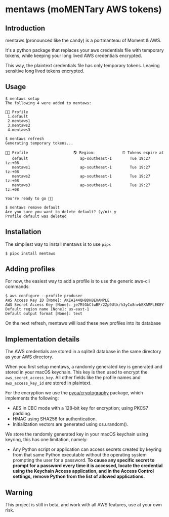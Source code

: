 # mentaws (moMENTary AWS tokens)

## Introduction

mentaws (pronounced like the candy) is a portmanteau of Moment & AWS.

It's a python package that replaces your aws credentials file with temporary tokens, while keeping your long lived AWS credentials encrypted.

This way, the plaintext credentials file has only temporary tokens. Leaving sensitive long lived tokens encrypted.

## Usage

    $ mentaws setup
    The following 4 were added to mentaws:
    
    👷🏿 Profile
     1.default
     2.mentaws1
     3.mentaws2
     4.mentaws3
    
    $ mentaws refresh
    Generating temporary tokens...

    👷🏿 Profile                    🌎 Region:            ⏰ Tokens expire at
       default                       ap-southeast-1        Tue 19:27 tz:+08
       mentaws1                      ap-southeast-1        Tue 19:27 tz:+08
       mentaws2                      ap-southeast-1        Tue 19:27 tz:+08
       mentaws3                      ap-southeast-1        Tue 19:27 tz:+08
    
    You're ready to go 🚀🚀
    
    $ mentaws remove default
    Are you sure you want to delete default? (y/n): y
    Profile default was deleted
    
## Installation

The simpliest way to install mentaws is to use `pipx`

    $ pipx install mentaws

## Adding profiles

For now, the easiest way to add a profile is to use the generic aws-cli commands:

    $ aws configure --profile produser
    AWS Access Key ID [None]: AKIAI44QH8DHBEXAMPLE
    AWS Secret Access Key [None]: je7MtGbClwBF/2Zp9Utk/h3yCo8nvbEXAMPLEKEY
    Default region name [None]: us-east-1
    Default output format [None]: text

On the next refresh, mentaws will load these new profiles into its database
    
## Implementation details

The AWS credentials are stored in a sqlite3 database in the same directory as your AWS directory.

When you first setup mentaws, a randomly generated key is generated and stored in your macOS keychain. This key is then used to encrypt the `aws_secret_access_key`. All other fields like the profile names and `aws_access_key_id` are stored in plaintext.

For the encryption we use the [pyca/cryptography](https://cryptography.io/en/latest/fernet.html#implementation) package, which implements the following:
* AES in CBC mode with a 128-bit key for encryption; using PKCS7 padding.
* HMAC using SHA256 for authentication.
* Initialization vectors are generated using os.urandom().

We store the randomly generated key in your macOS keychain using keyring, this has one limitation, namely:

* Any Python script or application can access secrets created by keyring from that same Python executable without the operating system prompting the user for a password. **To cause any specific secret to prompt for a password every time it is accessed, locate the credential using the Keychain Access application, and in the Access Control settings, remove Python from the list of allowed applications.**

## Warning

This project is still in beta, and work with all AWS features, use at your own risk.
    
 